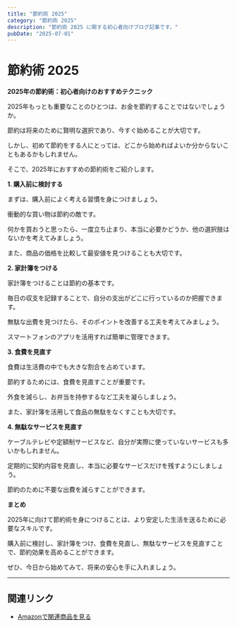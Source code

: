 ```yaml
---
title: "節約術 2025"
category: "節約術 2025"
description: "節約術 2025 に関する初心者向けブログ記事です。"
pubDate: "2025-07-01"
---
```


# 節約術 2025

**2025年の節約術：初心者向けのおすすめテクニック**

2025年もっとも重要なことのひとつは、お金を節約することではないでしょうか。

節約は将来のために賢明な選択であり、今すぐ始めることが大切です。

しかし、初めて節約をする人にとっては、どこから始めればよいか分からないこともあるかもしれません。

そこで、2025年におすすめの節約術をご紹介します。



**1. 購入前に検討する**

まずは、購入前によく考える習慣を身につけましょう。

衝動的な買い物は節約の敵です。

何かを買おうと思ったら、一度立ち止まり、本当に必要かどうか、他の選択肢はないかを考えてみましょう。

また、商品の価格を比較して最安値を見つけることも大切です。



**2. 家計簿をつける**

家計簿をつけることは節約の基本です。

毎日の収支を記録することで、自分の支出がどこに行っているのか把握できます。

無駄な出費を見つけたら、そのポイントを改善する工夫を考えてみましょう。

スマートフォンのアプリを活用すれば簡単に管理できます。



**3. 食費を見直す**

食費は生活費の中でも大きな割合を占めています。

節約するためには、食費を見直すことが重要です。

外食を減らし、お弁当を持参するなど工夫を凝らしましょう。

また、家計簿を活用して食品の無駄をなくすことも大切です。



**4. 無駄なサービスを見直す**

ケーブルテレビや定額制サービスなど、自分が実際に使っていないサービスも多いかもしれません。

定期的に契約内容を見直し、本当に必要なサービスだけを残すようにしましょう。

節約のために不要な出費を減らすことができます。



**まとめ**

2025年に向けて節約術を身につけることは、より安定した生活を送るために必要なスキルです。

購入前に検討し、家計簿をつけ、食費を見直し、無駄なサービスを見直すことで、節約効果を高めることができます。

ぜひ、今日から始めてみて、将来の安心を手に入れましょう。



---

## 関連リンク

- [Amazonで関連商品を見る](https://www.amazon.co.jp/s?k=%E7%AF%80%E7%B4%84%E8%A1%93+2025&tag=autowritehubai-22)
